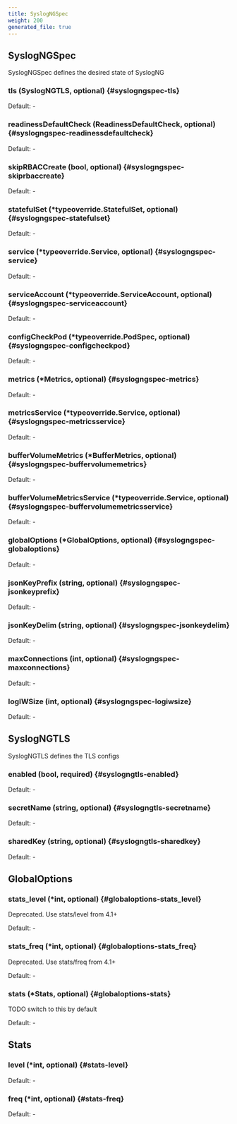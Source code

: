 ```yaml
---
title: SyslogNGSpec
weight: 200
generated_file: true
---
```


## SyslogNGSpec

SyslogNGSpec defines the desired state of SyslogNG

### tls (SyslogNGTLS, optional) {#syslogngspec-tls}

Default: -

### readinessDefaultCheck (ReadinessDefaultCheck, optional) {#syslogngspec-readinessdefaultcheck}

Default: -

### skipRBACCreate (bool, optional) {#syslogngspec-skiprbaccreate}

Default: -

### statefulSet (*typeoverride.StatefulSet, optional) {#syslogngspec-statefulset}

Default: -

### service (*typeoverride.Service, optional) {#syslogngspec-service}

Default: -

### serviceAccount (*typeoverride.ServiceAccount, optional) {#syslogngspec-serviceaccount}

Default: -

### configCheckPod (*typeoverride.PodSpec, optional) {#syslogngspec-configcheckpod}

Default: -

### metrics (*Metrics, optional) {#syslogngspec-metrics}

Default: -

### metricsService (*typeoverride.Service, optional) {#syslogngspec-metricsservice}

Default: -

### bufferVolumeMetrics (*BufferMetrics, optional) {#syslogngspec-buffervolumemetrics}

Default: -

### bufferVolumeMetricsService (*typeoverride.Service, optional) {#syslogngspec-buffervolumemetricsservice}

Default: -

### globalOptions (*GlobalOptions, optional) {#syslogngspec-globaloptions}

Default: -

### jsonKeyPrefix (string, optional) {#syslogngspec-jsonkeyprefix}

Default: -

### jsonKeyDelim (string, optional) {#syslogngspec-jsonkeydelim}

Default: -

### maxConnections (int, optional) {#syslogngspec-maxconnections}

Default: -

### logIWSize (int, optional) {#syslogngspec-logiwsize}

Default: -


## SyslogNGTLS

SyslogNGTLS defines the TLS configs

### enabled (bool, required) {#syslogngtls-enabled}

Default: -

### secretName (string, optional) {#syslogngtls-secretname}

Default: -

### sharedKey (string, optional) {#syslogngtls-sharedkey}

Default: -


## GlobalOptions

### stats_level (*int, optional) {#globaloptions-stats_level}

Deprecated. Use stats/level from 4.1+ 

Default: -

### stats_freq (*int, optional) {#globaloptions-stats_freq}

Deprecated. Use stats/freq from 4.1+ 

Default: -

### stats (*Stats, optional) {#globaloptions-stats}

TODO switch to this by default 

Default: -


## Stats

### level (*int, optional) {#stats-level}

Default: -

### freq (*int, optional) {#stats-freq}

Default: -


